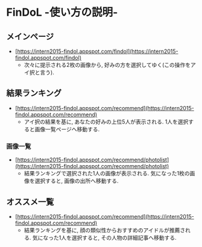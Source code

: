 # FinDoL -使い方の説明-
## メインページ
- [https://intern2015-findol.appspot.com/findol](https://intern2015-findol.appspot.com/findol)
  - 次々に提示される2枚の画像から, 好みの方を選択してゆく(この操作をアイ択と言う).
## 結果ランキング
- [https://intern2015-findol.appspot.com/recommend](https://intern2015-findol.appspot.com/recommend)
  - アイ択の結果を基に, あなたの好みの上位5人が表示される. 1人を選択すると画像一覧ページへ移動する.
### 画像一覧
- [https://intern2015-findol.appspot.com/recommend/photolist](https://intern2015-findol.appspot.com/recommend/photolist)
  - 結果ランキングで選択された1人の画像が表示される. 気になった1枚の画像を選択すると, 画像の出所へ移動する.
## オススメ一覧
- [https://intern2015-findol.appspot.com/recommend](https://intern2015-findol.appspot.com/recommend)
  - 結果ランキングを基に, 顔の類似性からおすすめのアイドルが推薦される. 気になった1人を選択すると, その人物の詳細記事へ移動する.
